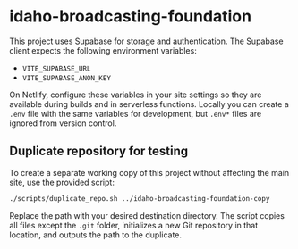 # idaho-broadcasting-foundation

This project uses Supabase for storage and authentication. The Supabase client
expects the following environment variables:

- `VITE_SUPABASE_URL`
- `VITE_SUPABASE_ANON_KEY`

On Netlify, configure these variables in your site settings so they are
available during builds and in serverless functions. Locally you can create a
`.env` file with the same variables for development, but `.env*` files are
ignored from version control.

## Duplicate repository for testing

To create a separate working copy of this project without affecting the main site, use the provided script:

```bash
./scripts/duplicate_repo.sh ../idaho-broadcasting-foundation-copy
```

Replace the path with your desired destination directory. The script copies all files except the `.git` folder, initializes a new Git repository in that location, and outputs the path to the duplicate.
